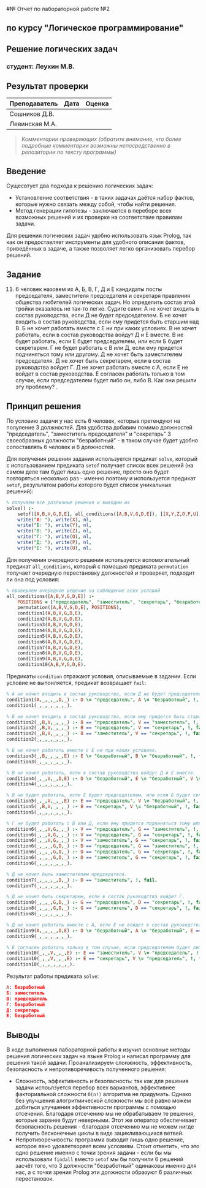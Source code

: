 #№ Отчет по лабораторной работе №2
## по курсу "Логическое программирование"

## Решение логических задач

### студент: Леухин М.В.

## Результат проверки

| Преподаватель     | Дата         |  Оценка       |
|-------------------|--------------|---------------|
| Сошников Д.В. |              |               |
| Левинская М.А.|              |               |

> *Комментарии проверяющих (обратите внимание, что более подробные комментарии возможны непосредственно в репозитории по тексту программы)*


## Введение

Сущесвтует два подхода к решению логических задач:
* Установление соответствия - в таких задачах даётся набор фактов, которые нужно связать между собой, чтобы найти решения.
* Метод генерации гипотезы - заключается в переборе всех возможных решений и их проверке на соответствие 
правилам задачи.

Для решения логических задач удобно использовать язык Prolog, так как он предоставляет инструменты для удобного
описания фактов, приведённых в задаче, а также позволяет легко организовать перебор решений.

## Задание

11. 6 человек назовем их А, Б, В, Г, Д и Е кандидаты посты председателя, заместителя председателя 
и секретаря правления общества любителей логических задач. Но определить состав этой тройки оказалось
не так-то легко. Судите сами: А не хочет входить в состав руководства, если Д не будет председателем. 
Б не хочет входить в состав руководства, если ему придется быть старшим над В. Б не хочет работать 
вместе с Е ни при каких условиях. В не хочет работать, если в состав руководства войдут Д и Е вместе.
В не будет работать, если Е будет председателем, или если Б будет секретарем. Г не будет работать с 
В или Д, если ему придется подчиняться тому или другому. Д не хочет быть заместителем председателя. 
Д не хочет быть секретарем, если в состав руководства войдет Г. Д не хочет работать вместе с А, если 
Е не войдет в состав руководства. Е согласен работать только в том случае, если председателем будет 
либо он, либо В. Как они решили эту проблему? .

## Принцип решения

По условию задачи у нас есть 6 человек, которые претендуют на полуяение 3 должностей. Для удобства 
добавим помимо должностей "председатель", "заместитель председателя" и "секретарь" 
3 своеобразных должности "безработный" - в таком случае будет удобно сопоставлять 6 человек и 6 должностей.

Для получения решения задания используется предикат `solve`, который с использованием предиката `setof` получает 
список всех решений (на самом деле там будет лишь одно решение, просто оно будет повторяться несколько раз - 
именно поэтому и используется предикат `setof`, результатом работы которого будет список уникальных решений):

```prolog
% получаем все различные решения и выводим их
solve() :-
    setof([A,B,V,G,D,E], all_conditions([A,B,V,G,D,E]), [[X,Y,Z,O,P,U]]),
    write("A: "), write(X), nl,
    write("Б: "), write(Y), nl,
    write("В: "), write(Z), nl,
    write("Г: "), write(O), nl,
    write("Д: "), write(P), nl,
    write("Е: "), write(U), nl.
```

Для получения очередного решения используется вспомогательный предикат `all_conditions`, который с помощью
предиката `permutation` получает очередную перестановку должностей и проверяет, подходит ли она под условия:
```prolog
% проверяем очередное рещение на соблюдение всех условий
all_conditions([A,B,V,G,D,E]) :-
    POSITIONS = ["председатель", "заместитель", "секретарь", "безработный", "безработный", "безработный"],
    permutation([A,B,V,G,D,E], POSITIONS),
    condition1(A,B,V,G,D,E),
    condition2(A,B,V,G,D,E),
    condition3(A,B,V,G,D,E),
    condition4(A,B,V,G,D,E),
    condition5(A,B,V,G,D,E),
    condition6(A,B,V,G,D,E),
    condition7(A,B,V,G,D,E),
    condition8(A,B,V,G,D,E),
    condition9(A,B,V,G,D,E),
    condition10(A,B,V,G,D,E).
```    
Предикаты `condition` отражают условия, описываемые в задании. Если условие не выпонляется, предикат 
возвращает `fail`:
```prolog
% А не хочет входить в состав руководства, если Д не будет председателем.
condition1(A,_,_,_,D,_) :- D \= "председатель", A \= "безработный", !, fail.
condition1(_,_,_,_,_,_).

% Б не хочет входить в состав руководства, если ему придется быть старшим над В.
condition2(_,B,V,_,_,_) :- B == "председатель", V == "заместитель", !, fail.
condition2(_,B,V,_,_,_) :- B == "председатель", V == "секретарь", !, fail.
condition2(_,B,V,_,_,_) :- B == "заместитель", V == "секретарь", !, fail.
condition2(_,_,_,_,_,_).

% Б не хочет работать вместе с Е ни при каких условиях.
condition3(_,B,_,_,_,E) :- E \= "безработный", B \= "безработный", !, fail.
condition3(_,_,_,_,_,_).

% В не хочет работать, если в состав руководства войдут Д и Е вместе.
condition4(_,_,V,_,D,E) :- D \= "безработный", E \= "безработный", V \= "безработный", !, fail.
condition4(_,_,_,_,_,_).

% В не будет работать, если Е будет председателем, или если Б будет секретарем.
condition5(_,_,V,_,_,E) :- E == "председатель", V \= "безработный", !, fail.
condition5(_,B,V,_,_,_) :- B == "секретарь", V \= "безработный", !, fail.
condition5(_,_,_,_,_,_).

% Г не будет работать с В или Д, если ему придется подчиняться тому или другому.
condition6(_,_,V,G,_,_) :- V == "председатель", G == "заместитель", !, fail.
condition6(_,_,V,G,_,_) :- V == "председатель", G == "секретарь", !, fail.
condition6(_,_,V,G,_,_) :- V == "заместитель", G == "секретарь", !, fail.
condition6(_,_,_,G,D,_) :- D == "председатель", G == "заместитель", !, fail.
condition6(_,_,_,G,D,_) :- D == "председатель", G == "секретарь", !, fail.
condition6(_,_,_,G,D,_) :- D == "заместитель", G == "секретарь", !, fail.
condition6(_,_,_,_,_,_).

% Д не хочет быть заместителем председателя.
condition7(_,_,_,_,D,_) :- D == "заместитель", !, fail.
condition7(_,_,_,_,_,_).

% Д не хочет быть секретарем, если в состав руководства войдет Г.
condition8(_,_,_,G,D,_) :- G == "председатель", D == "секретарь", !, fail.
condition8(_,_,_,G,D,_) :- G == "заместитель", D == "секретарь", !, fail.
condition8(_,_,_,_,_,_).

% Д не хочет работать вместе с А, если Е не войдет в состав руководства.
condition9(A,_,_,_,D,E) :- D \= "безработный", A \= "безработный", E == "безработный", !, fail.
condition9(_,_,_,_,_,_).

% Е согласен работать только в том случае, если председателем будет либо он, либо В.
condition10(_,_,V,_,_,E) :- E == "заместитель", V \= "председатель", !, fail.
condition10(_,_,V,_,_,E) :- E == "секретарь", V \= "председатель", !, fail.
condition10(_,_,_,_,_,_).
```

Результат работы предиката `solve`:
```prolog
A: безработный
Б: заместитель
В: председатель
Г: безработный
Д: секретарь
Е: безработный
```

## Выводы

В ходе выполнения лабораторной работы я изучил основные методы решения логических задач на языке Prolog и
написал программу для решения такой задачи. Проанализируем слонжность, эффективность, безопасность и непротиворечивость 
полученного решения:
* Сложность, эффективность и безопасность: так как для решения задачи испоьлзуется перебор всех вариантов, эффективнее факториальной сложности
`O(n!)` алгоритма не придумать. Однако без улучшения алогритмической сложности мы всё равно можем добиться
улучшения эффективности программы с помощью отсечения. Благодаря отсечению мы не обрабатываем те решения, 
которые заранее будут неверными. Этот же оператор обеспечивает безопасность решения - благодаря отсечению мы
не можем нигде получить бесконечные циклы в виде зацикливающихся ветвей.
* Непротиворечивость: программа выводит лишь одно решение, которое явно удовлетворяет всем условиям.
Стоит отметить, что это одно решение именно с точки зрения задачи - если бы мы использовали `findall` вместо
`setof` мы бы получили 6 решений засчёт того, что 3 должности "безработный" одинаковы именно для нас, а с точки
зрения Prolog эти должности образуют 6 различных перестановок.



